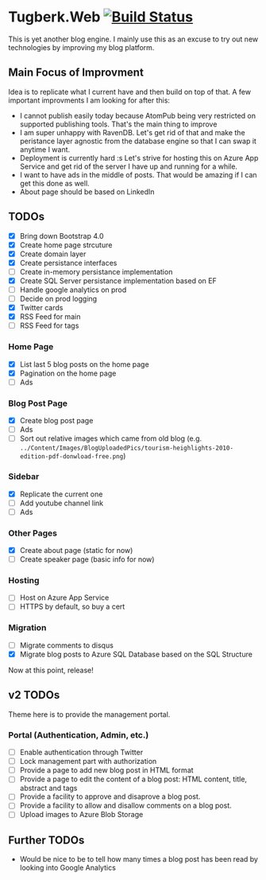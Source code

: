 # Tugberk.Web [![Build Status](https://travis-ci.com/tugberkugurlu/tugberk-web.svg?token=bSbyNzszQnYLxQxRyPu1&branch=master)](https://travis-ci.com/tugberkugurlu/tugberk-web)

This is yet another blog engine. I mainly use this as an excuse to try out new technologies by improving my blog platform.

## Main Focus of Improvment

Idea is to replicate what I current have and then build on top of that. A few important improvments I am looking for after this:

 - I cannot publish easily today because AtomPub being very restricted on supported publishing tools. That's the main thing to improve
 - I am super unhappy with RavenDB. Let's get rid of that and make the peristance layer agnostic from the database engine so that I can swap it anytime I want.
 - Deployment is currently hard :s Let's strive for hosting this on Azure App Service and get rid of the server I have up and running for a while.
 - I want to have ads in the middle of posts. That would be amazing if I can get this done as well.
 - About page should be based on LinkedIn

## TODOs

 - [x] Bring down Bootstrap 4.0
 - [x] Create home page strcuture
 - [x] Create domain layer
 - [x] Create persistance interfaces
 - [ ] Create in-memory persistance implementation
 - [x] Create SQL Server persistance implementation based on EF
 - [ ] Handle google analytics on prod
 - [ ] Decide on prod logging
 - [x] Twitter cards
 - [x] RSS Feed for main
 - [ ] RSS Feed for tags

### Home Page

 - [x] List last 5 blog posts on the home page
 - [x] Pagination on the home page
 - [ ] Ads

### Blog Post Page

 - [x] Create blog post page
 - [ ] Ads
 - [ ] Sort out relative images which came from old blog (e.g. `../Content/Images/BlogUploadedPics/tourism-heighlights-2010-edition-pdf-donwload-free.png`)

### Sidebar

 - [x] Replicate the current one
 - [ ] Add youtube channel link
 - [ ] Ads

### Other Pages

 - [x] Create about page (static for now)
 - [ ] Create speaker page (basic info for now)

### Hosting

 - [ ] Host on Azure App Service
 - [ ] HTTPS by default, so buy a cert

### Migration

 - [ ] Migrate comments to disqus
 - [x] Migrate blog posts to Azure SQL Database based on the SQL Structure

Now at this point, release!

## v2 TODOs

Theme here is to provide the management portal.

### Portal (Authentication, Admin, etc.)

 - [ ] Enable authentication through Twitter
 - [ ] Lock management part with authorization
 - [ ] Provide a page to add new blog post in HTML format
 - [ ] Provide a page to edit the content of a blog post: HTML content, title, abstract and tags
 - [ ] Provide a facility to approve and disaprove a blog post.
 - [ ] Provide a facility to allow and disallow comments on a blog post.
 - [ ] Upload images to Azure Blob Storage

## Further TODOs

 - Would be nice to be to tell how many times a blog post has been read by looking into Google Analytics